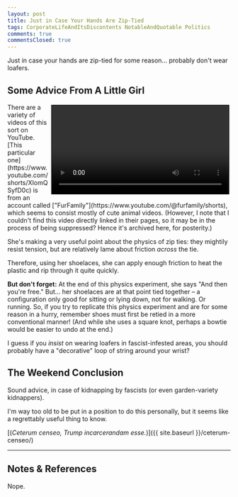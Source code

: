 ```yaml
---
layout: post
title: Just in Case Your Hands Are Zip-Tied
tags: CorporateLifeAndItsDiscontents NotableAndQuotable Politics
comments: true
commentsClosed: true
---
```


Just in case your hands are zip-tied for some reason&hellip; probably don't wear loafers.  


## Some Advice From A Little Girl 

<video width="400" controls playsinline preload="auto" style="float: right; margin: 3px 3px 3px 3px; border: 1px solid #000000;">
  <source src="{{ site.baseurl }}/assets/2025-10-07-in-case-zip-ties-girl-breaks-zip-ties-using-shoelaces.mp4" type="video/mp4">
  Your browser does not appear to support playing this video?
</video>
There are a variety of videos of this sort on YouTube.
[This particular one](https://www.youtube.com/shorts/XIomQSyfD0c) is from an account called
["FurFamily"](https://www.youtube.com/@furfamily/shorts), which seems to consist mostly of
cute animal videos.  (However, I note that I couldn't find this video directly linked in
their pages, so it may be in the process of being suppressed?  Hence it's archived here,
for posterity.)  

She's making a very useful point about the physics of zip ties: they mightily resist
tension, but are relatively lame about friction _across_ the tie.  

Therefore, using her shoelaces, she can apply enough friction to heat the plastic and rip
through it quite quickly.  

__But don't forget:__ At the end of this physics experiment, she says "And then you're
free."  But&hellip; her shoelaces are at that point tied together &ndash; a configuration
only good for sitting or lying down, not for walking.  Or running. So, if you try to replicate this
physics experiment and are for some reason in a hurry, remember shoes must first be retied in a more
conventional manner!  (And while she uses a square knot, perhaps a bowtie would be easier
to undo at the end.)  

I guess if you _insist_ on wearing loafers in fascist-infested areas, you should probably
have a "decorative" loop of string around your wrist?  


## The Weekend Conclusion  

Sound advice, in case of kidnapping by fascists (or even garden-variety kidnappers).  

I'm way too old to be put in a position to do this personally, but it seems like a
regrettably useful thing to know.  

[(_Ceterum censeo, Trump incarcerandam esse._)]({{ site.baseurl }}/ceterum-censeo/)  

---

## Notes &amp; References  

<!--
<sup id="fn1a">[[1]](#fn1)</sup>

<a id="fn1">1</a>: ***, ["***"](***), *** DOI: [***](***). [↩](#fn1a)  

<a href="{{ site.baseurl }}/images/***">
  <img src="{{ site.baseurl }}/images/***" width="400" height="***" alt="***" title="***" style="float: right; margin: 3px 3px 3px 3px; border: 1px solid #000000;">
</a>

<a href="***">
  <img src="{{ site.baseurl }}/images/***" width="550" height="***" alt="***" title="***" style="margin: 3px 3px 3px 3px; border: 1px solid #000000; margin: 0 auto; display: block;">
</a>

<iframe width="400" height="224" src="***" allow="accelerometer; encrypted-media; gyroscope; picture-in-picture" allowfullscreen style="float: right; margin: 3px 3px 3px 3px; border: 1px solid #000000;"></iframe>
-->

Nope.  

